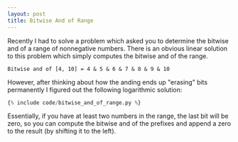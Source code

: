 ```yaml
---
layout: post
title: Bitwise And of Range
---
```


Recently I had to solve a problem which asked you to determine the bitwise and
of a range of nonnegative numbers. There is an obvious linear solution to this
problem which simply computes the bitwise and of the range.

```
Bitwise and of [4, 10] = 4 & 5 & 6 & 7 & 8 & 9 & 10
```

However, after thinking about how the anding ends up "erasing" bits permanently
I figured out the following logarithmic solution:

```python
{% include code/bitwise_and_of_range.py %}
```

Essentially, if you have at least two numbers in the range, the last bit will be
zero, so you can compute the bitwise and of the prefixes and append a zero to
the result (by shifting it to the left).
